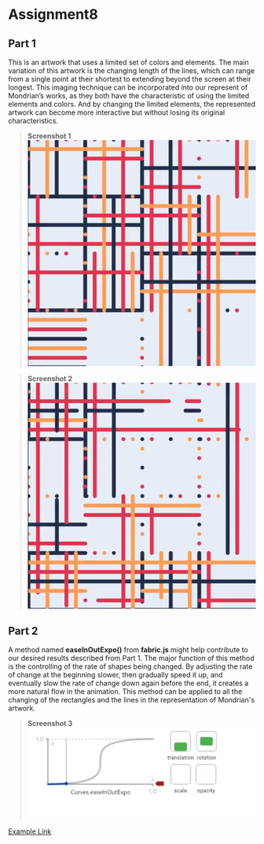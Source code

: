 # Assignment8

## **Part 1**

This is an artwork that uses a limited set of colors and elements. The main variation of this artwork is the changing length of the lines, which can range from a single point at their shortest to extending beyond the screen at their longest. This imaging technique can be incorporated into our represent of Mondrian’s works, as they both have the characteristic of using the limited elements and colors. And by changing the limited elements, the represented artwork can become more interactive but without losing its original characteristics. 


> **Screenshot 1**
![Inspiration1](readmeImages/Image1.jpg)

> **Screenshot 2**
![Inspiration2](readmeImages/Image2.jpg)

## **Part 2**

A method named **easeInOutExpo()** from **fabric.js** might help contribute to our desired results described from Part 1. The major function of this method is the controlling of the rate of shapes being changed. By adjusting the rate of change at the beginning slower, then gradually speed it up, and eventually slow the rate of change down again before the end, it creates a more natural flow in the animation. This method can be applied to all the changing of the rectangles and the lines in the representation of Mondrian's artwork.

> **Screenshot 3**
![coding1](readmeImages/Image3.jpg)

[Example Link](https://api.flutter.dev/flutter/animation/Curves/easeInOutExpo-constant.html)